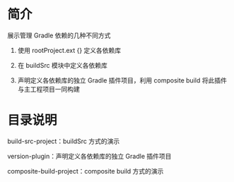 # 简介

展示管理 Gradle 依赖的几种不同方式

1. 使用 rootProject.ext {} 定义各依赖库

2. 在 buildSrc 模块中定义各依赖库

3. 声明定义各依赖库的独立 Gradle 插件项目，利用 composite build 将此插件与主工程项目一同构建

# 目录说明

build-src-project：buildSrc 方式的演示

version-plugin：声明定义各依赖库的独立 Gradle 插件项目

composite-build-project：composite build 方式的演示
